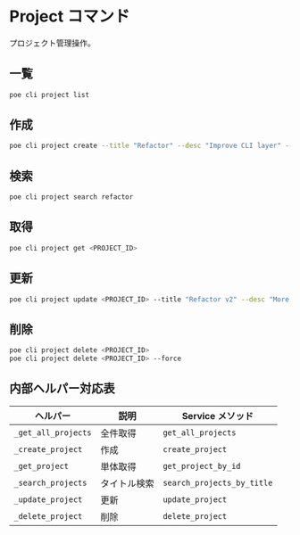 # Project コマンド

プロジェクト管理操作。

## 一覧

```bash
poe cli project list
```

## 作成

```bash
poe cli project create --title "Refactor" --desc "Improve CLI layer" --status active
```

## 検索

```bash
poe cli project search refactor
```

## 取得

```bash
poe cli project get <PROJECT_ID>
```

## 更新

```bash
poe cli project update <PROJECT_ID> --title "Refactor v2" --desc "More improvements" --status on_hold
```

## 削除

```bash
poe cli project delete <PROJECT_ID>
poe cli project delete <PROJECT_ID> --force
```

## 内部ヘルパー対応表

| ヘルパー            | 説明         | Service メソッド           |
| ------------------- | ------------ | -------------------------- |
| `_get_all_projects` | 全件取得     | `get_all_projects`         |
| `_create_project`   | 作成         | `create_project`           |
| `_get_project`      | 単体取得     | `get_project_by_id`        |
| `_search_projects`  | タイトル検索 | `search_projects_by_title` |
| `_update_project`   | 更新         | `update_project`           |
| `_delete_project`   | 削除         | `delete_project`           |
